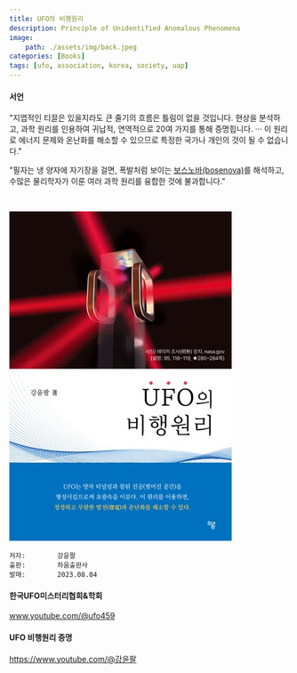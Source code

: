 ```yaml
---
title: UFO의 비행원리
description: Principle of Unidentified Anomalous Phenomena
image:
    path: ./assets/img/back.jpeg
categories: [Books]
tags: [ufo, association, korea, society, uap]
---
```


#### 서언

"지엽적인 티끌은 있을지라도 큰 줄기의 흐름은 틀림이 없을 것입니다. 현상을 분석하고, 과학 원리를 인용하여 귀납적, 연역적으로 20여 가지를 통해 증명힙니다. ··· 이 원리로 에너지 문제와 온난화를 해소할 수 있으므로 특정한 국가나 개인의 것이 될 수 없습니다."


"필자는 냉 양자에 자기장을 걸면, 폭발처럼 보이는 <a href="https://en.wikipedia.org/wiki/Bosenova">보스노바(bosenova)</a>를 해석하고, 수많은 물리학자가 이룬 여러 과학 원리를 융합한 것에 불과합니다."

<br>

![ufo](./assets/img/ufo.png)


    저자:        강윤팔
    출판:        하움출판사
    발매:        2023.08.04


#### 한국UFO미스터리협회&학회

<a href="https://www.youtube.com/@ufo459">www.youtube.com/@ufo459</a>


#### UFO 비행원리 증명

<a href="https://www.youtube.com/@%EA%B0%95%EC%9C%A4%ED%8C%94">https://www.youtube.com/@강윤팔</a>



<br>

<br>


<script src="https://giscus.app/client.js"
        data-repo="leseunivers/leseunivers.github.io"
        data-repo-id="R_kgDON1pfcA"
        data-category="General"
        data-category-id="DIC_kwDON1pfcM4Cm-vZ"
        data-mapping="pathname"
        data-strict="0"
        data-reactions-enabled="1"
        data-emit-metadata="0"
        data-input-position="bottom"
        data-theme="preferred_color_scheme"
        data-lang="en"
        crossorigin="anonymous"
        async>
</script>